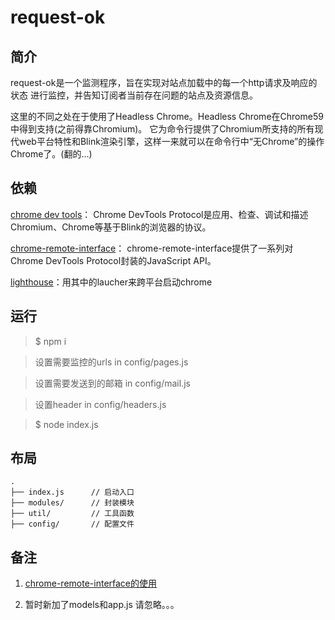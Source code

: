 # request-ok

## 简介

request-ok是一个监测程序，旨在实现对站点加载中的每一个http请求及响应的状态
进行监控，并告知订阅者当前存在问题的站点及资源信息。

这里的不同之处在于使用了Headless Chrome。Headless Chrome在Chrome59中得到支持(之前得靠Chromium)。
它为命令行提供了Chromium所支持的所有现代web平台特性和Blink渲染引擎，这样一来就可以在命令行中“无Chrome”的操作Chrome了。(翻的…)

## 依赖

[chrome dev tools](https://chromedevtools.github.io/devtools-protocol/)：
Chrome DevTools Protocol是应用、检查、调试和描述Chromium、Chrome等基于Blink的浏览器的协议。

[chrome-remote-interface](https://github.com/cyrus-and/chrome-remote-interface/blob/master/README.md)：
chrome-remote-interface提供了一系列对Chrome DevTools Protocol封装的JavaScript API。

[lighthouse](https://github.com/GoogleChrome/lighthouse/tree/master/docs)：用其中的laucher来跨平台启动chrome

## 运行

> $ npm i

> 设置需要监控的urls in config/pages.js

> 设置需要发送到的邮箱 in config/mail.js

> 设置header in config/headers.js

> $ node index.js


## 布局

```
.
├── index.js      // 启动入口
├── modules/      // 封装模块
├── util/         // 工具函数
├── config/       // 配置文件

```

## 备注

1. [chrome-remote-interface的使用](./docs/2017_0614.md)

2. 暂时新加了models和app.js 请忽略。。。